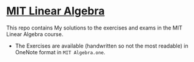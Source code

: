 # [MIT Linear Algebra](https://ocw.mit.edu/courses/mathematics/18-06sc-linear-algebra-fall-2011/)

This repo contains My solutions to the exercises and exams in the MIT Linear Algebra course.
- The Exercises are available (handwritten so not the most readable) in OneNote format in `MIT Algebra.one`. 
